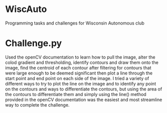 # WiscAuto
Programming tasks and challenges for Wisconsin Autonomous club


# Challenge.py
Used the openCV documentation to learn how to pull the image, alter the colod gradient and thresholding, identify contours and draw them onto the image, find
the centroid of each contour after filtering for contours that were large enough to be deemed significant then plot a line through the start point and end point on 
each side of the image. 
I tried a variety of different ways to try to plot the line on the image and to identify any point on the contours and ways to differentiate the contours, but using the 
area of the contours to differentiate them and simply using the line() method provided in the openCV documentation was the easiest and most streamline way to complete
the challenge.
